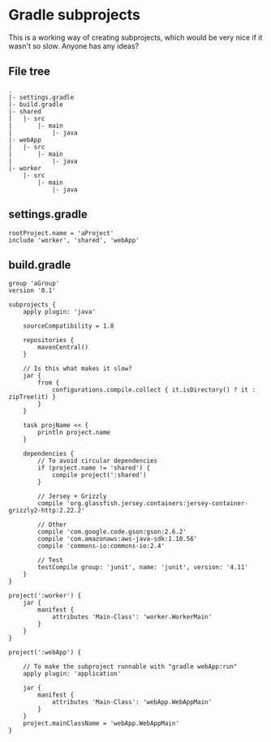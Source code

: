 # Gradle subprojects

This is a working way of creating subprojects, which would be very nice
if it wasn't so slow.
Anyone has any ideas?

## File tree

    .
    |- settings.gradle
    |- build.gradle
    |- shared
    |   |- src
    |       |- main
    |           |- java
    |- webApp
    |   |- src
    |       |- main
    |           |- java
    |- worker
        |- src
            |- main
                |- java


## settings.gradle

    rootProject.name = 'aProject'
    include 'worker', 'shared', 'webApp'

## build.gradle

    group 'aGroup'
    version '0.1'

    subprojects {
        apply plugin: 'java'

        sourceCompatibility = 1.8

        repositories {
            mavenCentral()
        }

        // Is this what makes it slow?
        jar {
            from {
                configurations.compile.collect { it.isDirectory() ? it : zipTree(it) }
            }
        }

        task projName << {
            println project.name
        }

        dependencies {
            // To avoid circular dependencies
            if (project.name != 'shared') {
                compile project(':shared')
            }

            // Jersey + Grizzly
            compile 'org.glassfish.jersey.containers:jersey-container-grizzly2-http:2.22.2'

            // Other
            compile 'com.google.code.gson:gson:2.6.2'
            compile 'com.amazonaws:aws-java-sdk:1.10.56'
            compile 'commons-io:commons-io:2.4'

            // Test
            testCompile group: 'junit', name: 'junit', version: '4.11'
        }
    }

    project(':worker') {
        jar {
            manifest {
                attributes 'Main-Class': 'worker.WorkerMain'
            }
        }
    }

    project(':webApp') {

        // To make the subproject runnable with "gradle webApp:run"
        apply plugin: 'application'

        jar {
            manifest {
                attributes 'Main-Class': 'webApp.WebAppMain'
            }
        }
        project.mainClassName = 'webApp.WebAppMain'
    }
